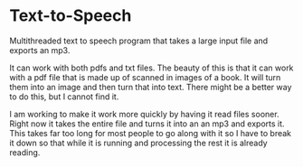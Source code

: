 # Text-to-Speech
Multithreaded text to speech program that takes a large input file and exports an mp3.

It can work with both pdfs and txt files. The beauty of this is that it can work with a pdf file that is made up of scanned in images of a book. It will turn them into an image and then turn that into text. There might be a better way to do this, but I cannot find it.

I am working to make it work more quickly by having it read files sooner. Right now it takes the entire file and turns it into an an mp3 and exports it. This takes far too long for most people to go along with it so I have to break it down so that while it is running and processing the rest it is already reading.
